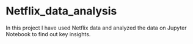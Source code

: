 # Netflix_data_analysis
In this project I have used Netflix data and analyzed the data on Jupyter Notebook to find out key insights.
